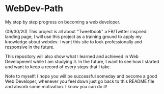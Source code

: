 # WebDev-Path
My step by step progress on becoming a web developer.

(09/30/20)
This project is all about "Tweetbook" a FB/Twitter inspired landing page, I will use this project as a training ground to apply my knowledge 
about webdev. I want this site to look professionally and responsive in the future. 

This repository will also show what I learned and achieved in Web Development while I am studying it.
In the future, I want to see how I started and want to keep a record of every steps that I take.

Note to myself:
    I hope you will be successful someday and become a good Web Developer, whenever you feel down just go back to this README file and absorb some motivation. I know you can do it! 

